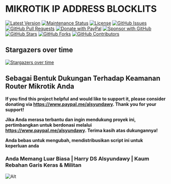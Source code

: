 # **MIKROTIK IP ADDRESS BLOCKLITS**

[![Latest Version](https://img.shields.io/github/v/release/alsyundawy/mikrotik-blacklist)](https://github.com/alsyundawy/mikrotik-blacklist/releases)
[![Maintenance Status](https://img.shields.io/maintenance/yes/9999)](https://github.com/alsyundawy/mikrotik-blacklist/)
[![License](https://img.shields.io/github/license/alsyundawy/mikrotik-blacklist)](https://github.com/alsyundawy/mikrotik-blacklist/blob/master/LICENSE)
[![GitHub Issues](https://img.shields.io/github/issues/alsyundawy/mikrotik-blacklist)](https://github.com/alsyundawy/mikrotik-blacklist/issues)
[![GitHub Pull Requests](https://img.shields.io/github/issues-pr/alsyundawy/mikrotik-blacklist)](https://github.com/alsyundawy/mikrotik-blacklist/pulls)
[![Donate with PayPal](https://img.shields.io/badge/PayPal-donate-orange)](https://www.paypal.me/alsyundawy)
[![Sponsor with GitHub](https://img.shields.io/badge/GitHub-sponsor-orange)](https://github.com/sponsors/alsyundawy)
[![GitHub Stars](https://img.shields.io/github/stars/alsyundawy/mikrotik-blacklist?style=social)](https://github.com/alsyundawy/mikrotik-blacklist/stargazers)
[![GitHub Forks](https://img.shields.io/github/forks/alsyundawy/mikrotik-blacklist?style=social)](https://github.com/alsyundawy/mikrotik-blacklist/network/members)
[![GitHub Contributors](https://img.shields.io/github/contributors/alsyundawy/mikrotik-blacklist?style=social)](https://github.com/alsyundawy/mikrotik-blacklist/graphs/contributors)

## Stargazers over time
[![Stargazers over time](https://starchart.cc/alsyundawy/mikrotik-blacklist.svg?variant=adaptive)](https://starchart.cc/alsyundawy/mikrotik-blacklist)

## **Sebagai Bentuk Dukungan Terhadap Keamanan Router Mikrotik Anda**

**If you find this project helpful and would like to support it, please consider donating via https://www.paypal.me/alsyundawy. Thank you for your support!**

**Jika Anda merasa terbantu dan ingin mendukung proyek ini, pertimbangkan untuk berdonasi melalui https://www.paypal.me/alsyundawy. Terima kasih atas dukungannya!**


**Anda bebas untuk mengubah, mendistribusikan script ini untuk keperluan anda**



### Anda Memang Luar Biasa | Harry DS Alsyundawy | Kaum Rebahan Garis Keras & Militan

![Alt](https://repobeats.axiom.co/api/embed/75c94e83220b44df08a86f6dab16eb33d11cfab8.svg "Repobeats analytics image")
